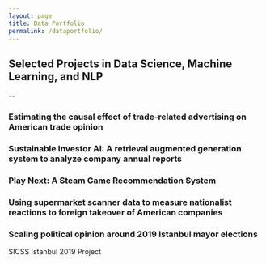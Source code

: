 ```yaml
---
layout: page
title: Data Portfolio
permalink: /dataportfolio/
---
```


## Selected Projects in Data Science, Machine Learning, and NLP 
--

### Estimating the causal effect of trade-related advertising on American trade opinion


### Sustainable Investor AI: A retrieval augmented generation system to analyze company annual reports 

### Play Next: A Steam Game Recommendation System 

### Using supermarket scanner data to measure nationalist reactions to foreign takeover of American companies 

### Scaling political opinion around 2019 Istanbul mayor elections 

SICSS Istanbul 2019 Project 

